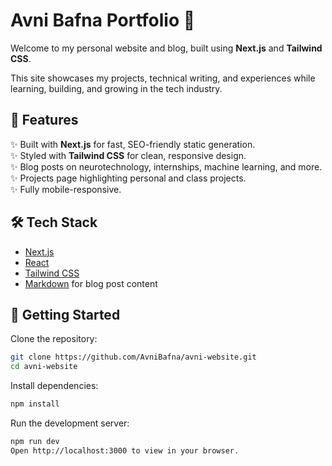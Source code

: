 # Avni Bafna Portfolio 🌻

Welcome to my personal website and blog, built using **Next.js** and **Tailwind CSS**.

This site showcases my projects, technical writing, and experiences while learning, building, and growing in the tech industry.

## 🚀 Features

✨ Built with **Next.js** for fast, SEO-friendly static generation.  
✨ Styled with **Tailwind CSS** for clean, responsive design.  
✨ Blog posts on neurotechnology, internships, machine learning, and more.  
✨ Projects page highlighting personal and class projects.  
✨ Fully mobile-responsive.

## 🛠️ Tech Stack

- [Next.js](https://nextjs.org/)
- [React](https://reactjs.org/)
- [Tailwind CSS](https://tailwindcss.com/)
- [Markdown](https://www.markdownguide.org/) for blog post content

## 🚩 Getting Started

Clone the repository:

```bash
git clone https://github.com/AvniBafna/avni-website.git
cd avni-website
```
Install dependencies:

```bash
npm install
```
Run the development server:

```bash
npm run dev
Open http://localhost:3000 to view in your browser.
```
